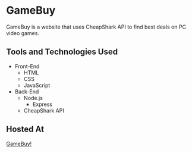# GameBuy
GameBuy is a website that uses CheapShark API to find best deals on PC video games.

## Tools and Technologies Used
   * Front-End
     - HTML
     - CSS
     - JavaScript
   * Back-End
     - Node.js
        - Express
     - CheapShark API
    
## Hosted At
   [GameBuy!](https://game-buy.herokuapp.com/) 
